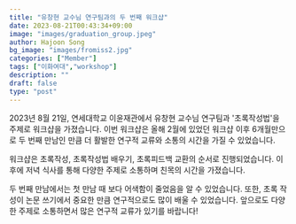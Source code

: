 ```yaml
---
title: "유창현 교수님 연구팀과의 두 번째 워크샵"
date: 2023-08-21T00:43:34+09:00
image: "images/graduation_group.jpeg"
author: Hajoon Song
bg_image: "images/fromiss2.jpg"
categories: ["Member"]
tags: ["이화여대","workshop"]
description: ""
draft: false
type: "post"
---
```

 2023년 8월 21일, 연세대학교 이윤재관에서 유창현 교수님 연구팀과 '초록작성법'을 주제로 워크샵을 가졌습니다. 이번 워크샵은 올해 2월에 있었던 워크샵 이후 6개월만으로 두 번째 만남인 만큼 더 활발한 연구적 교류와 소통의 시간을 가질 수 있었습니다. 

 워크샵은 초록작성, 초록작성법 배우기, 초록피드백 교환의 순서로 진행되었습니다. 이후에 저녁 식사를 통해 다양한 주제로 소통하며 친목의 시간을 가졌습니다. 

 두 번째 만남에서는  첫 만남 때 보다 어색함이 줄었음을 알 수 있었습니다. 또한, 초록 작성이 논문 쓰기에서 중요한 만큼 연구적으로도 많이 배울 수 있었습니다. 앞으로도 다양한 주제로 소통하면서 많은 연구적 교류가 있기를 바랍니다!

<div class='image'>
<img src="/images/ewha_workshop.png" class="img-responsive; width:50%;" alt="">
</div>
<br>
